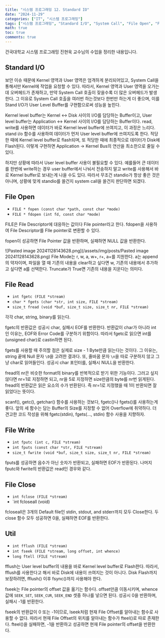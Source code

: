 ```yaml
---
title: "시스템 프로그래밍 12. Standard IO"
date: "2024-11-29"
categories: ["IT", "시스템 프로그래밍"]
tags: ["시스템 프로그래밍", "Standard I/O", "System Call", "File Open", "File Read", "File Write", "File Close", "User Level Buffer"]
math: true
toc: true
comments: true
---
```


건국대학교 시스템 프로그래밍 진현욱 교수님의 수업을 정리한 내용입니다.

## Standard I/O

보안 이슈 때문에 Kernel 영역과 User 영역은 엄격하게 분리되어있고, System Call을 통해서만 Kernel에 작업을 요청할 수 있다. 따라서, Kernel 영역과 User 영역을 오가는데 오버헤드가 존재하고, 만약 System Call 호출이 잦을수록 더 많은 오버헤드가 발생한다. 그 이유로 System Call 호출을 여러번 하는것보다 한번만 하는게 더 좋으며, 이를 Stand I/O가 User Level Buffer를 구현함으로써 성능을 높힌다.

Kernel level buffer는 Kernel <-> Disk 사이의 I/O를 담당하는 Buffer이고, User level buffer는 Application <-> Kernel 사이의 I/O를 담당하는 Buffer이다. read, write를 사용하면 데이터가 바로 Kernel level buffer에 쓰여지고, 이 과정은 느리다. stand i/o 함수를 사용하여 데이터가 먼저 User level buffer에 쓰여지도록 한다. 적당한 때에 Kernel level buffer로 flash되며, 또 적당한 때에 최종적으로 데이터가 Disk에 Flash된다. 이렇게 구현하면 Application -> Kernel Bus의 연산을 최소한으로 줄일 수 있다.

하지만 상황에 따라서 User level buffer 사용이 불필요할 수 있다. 예를들어 큰 데이터를 한번에 write하는 경우 user buffer에서 나눠서 전송하지 말고 write를 사용해서 바로 Kernel buffer로 보내는게 나을 수도 있다. 따라서 무조건 standio가 항상 좋은 것은 아니며, 상황에 맞게 standio를 쓸건지 system call을 쓸건지 판단하면 되겠다.

## File Open

- `FILE * fopen (const char *path, const char *mode)`
- `FILE * fdopen (int fd, const char *mode)`

FILE은 File Descriptor에 대응하는 값이다 File pointer라고 한다. fdopen을 사용하여 File Descriptor를 FIle pointer로 변환할 수 있다. 

fopen이 성공하면 File Pointer 값을 반환하며, 실패하면 NULL 값을 반환한다. 

![Pasted image 20241128143628.png](/assets/img/posts/Pasted image 20241128143628.png)
File Mode는 r, w, a, w+, r+, a+를 지원한다. a는 append의 약자이며, 파일을 열 때 기존의 내용을 clear하고 싶다면 w, 기존의 내용에서 추가하고 싶다면 a를 선택한다. Truncate가 True면 기존의 내용을 지운다는 의미다. 

## File Read

- `int fgetc (FILE *stream)`
- `char * fgets (char *str, int size, FILE *stream)`
- `size_t fread (void *buf, size_t size, size_t nr, FILE *stream)`

각각 char, string, binary를 읽는다. 

fgetc의 반환값은 성공시 char, 실패시 EOF를 반환한다. 반환값이 char가 아니라 int인 이유는, EOF와 Error Code를 구분하기 위함이다. 따라서 fgetc로 읽으면 int를 (unsigned char)로 castin하면 된다.

fgets를 사용할 때 주의할 점은 실제로 size - 1 Byte만큼 읽는다는 것이다. 그 이유는, string 끝에 Null 문자 `\0`을 고려한 결과다. 또, 줄바꿈 문자 `\n`을 따로 구분하지 않고 그냥 char로 읽어들인다. 성공시 char 포인터를, 실패시 NULL을 반환한다.

fread의 nr은 비슷한 format의 binary를 반복적으로 받기 위한 기능이다. 그러고 싶지 않다면 nr=1로 지정하면 되고, nr을 5로 지정하면 size만큼의 byte를 nr번 읽게된다. fread의 반환값은 읽은 요소의 수가 반환된다. 즉 nr=1로 지정했을 때 1이 반환되면 잘 읽었다는 뜻이다.

scanf(), getc(), getchar() 함수를 사용하는 것보다, fgetc()나 fgets()를 사용하는게 좋다. 앞의 세 함수는 담는 Buffer의 Size를 지정할 수 없어 Overflow에 취약하다. 더 견고한 코드 작성을 위해 fgetc(stdin), fgets(..., stdin) 함수 사용을 지향하자.

## File Write

- `int fputc (int c, FILE *stream)`
- `int fputs (const char *str, FILE *stream)`
- `size_t fwrite (void *buf, size_t size, size_t nr, FILE *stream)`

fputs를 성공하면 음수가 아닌 숫자가 반환되고, 실패하면 EOF가 반환된다. 나머지 fputc와 fwrite의 반환값은 read인 경우와 같다.

## File Close

- `int fclose (FILE *stream)`
- `int fcloseall (void)

fcloseall은 3개의 Default file인 stdin, stdout, and stderr까지 모두 Close한다.
두 close 함수 모두 성공하면 0을, 실패하면 EOF를 반환한다.

## Util

- `int fflush (FILE *stream)`
- `int fseek (FILE *stream, long offset, int whence)`
- `long ftell (FILE *stream)`

fflush는 User level buffer의 내용을 바로 Kernel level buffer로 Flash한다. 따라서, fflush를 사용한다고 해서 바로 Disk에 내용이 쓰여지는 것이 아니다. Disk Flash까지 보장하려면, fflush() 이후 fsync()까지 사용해야 한다.

fseek는 File pointer의 offset 값을 옮기는 함수다. offset만큼 이동시키며, whence 값에 `SEEK_SET`, `SEEK_CUR`, `SEEK_END` 셋중 하나를 넣으면 된다. 성공시 0을 반환하며, 실패시 -1를 반환한다.

fseek의 반환값이 0 또는 -1이므로, lseek처럼 현재 File Offset를 알아내는 함수로 사용할 수 없다. 따라서 현재 File Offset의 위치를 알아내는 함수가 fteel()로 따로 존재한다. fteel()을 실패하면, -1을 반환하고 성공하면 현재 File pointer의 offset을 반환한다.
